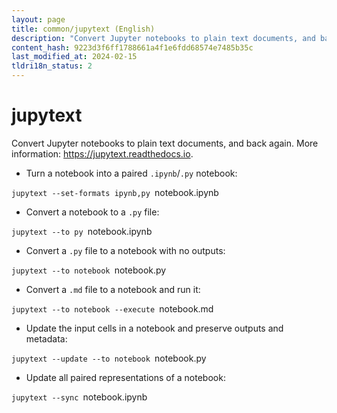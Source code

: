 ```yaml
---
layout: page
title: common/jupytext (English)
description: "Convert Jupyter notebooks to plain text documents, and back again."
content_hash: 9223d3f6ff1788661a4f1e6fdd68574e7485b35c
last_modified_at: 2024-02-15
tldri18n_status: 2
---
```

# jupytext

Convert Jupyter notebooks to plain text documents, and back again.
More information: <https://jupytext.readthedocs.io>.

- Turn a notebook into a paired `.ipynb`/`.py` notebook:

`jupytext --set-formats ipynb,py `<span class="tldr-var badge badge-pill bg-dark-lm bg-white-dm text-white-lm text-dark-dm font-weight-bold">notebook.ipynb</span>

- Convert a notebook to a `.py` file:

`jupytext --to py `<span class="tldr-var badge badge-pill bg-dark-lm bg-white-dm text-white-lm text-dark-dm font-weight-bold">notebook.ipynb</span>

- Convert a `.py` file to a notebook with no outputs:

`jupytext --to notebook `<span class="tldr-var badge badge-pill bg-dark-lm bg-white-dm text-white-lm text-dark-dm font-weight-bold">notebook.py</span>

- Convert a `.md` file to a notebook and run it:

`jupytext --to notebook --execute `<span class="tldr-var badge badge-pill bg-dark-lm bg-white-dm text-white-lm text-dark-dm font-weight-bold">notebook.md</span>

- Update the input cells in a notebook and preserve outputs and metadata:

`jupytext --update --to notebook `<span class="tldr-var badge badge-pill bg-dark-lm bg-white-dm text-white-lm text-dark-dm font-weight-bold">notebook.py</span>

- Update all paired representations of a notebook:

`jupytext --sync `<span class="tldr-var badge badge-pill bg-dark-lm bg-white-dm text-white-lm text-dark-dm font-weight-bold">notebook.ipynb</span>
